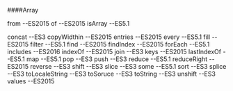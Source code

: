 
####Array

from --ES2015
of --ES2015
isArray --ES5.1

concat --ES3
copyWidthin --ES2015
entries --ES2015
every --ES5.1
fill --ES2015
filter --ES5.1
find --ES2015
findIndex --ES2015
forEach --ES5.1
includes --ES2016
indexOf --ES2015
join --ES3
keys --ES2015
lastIndexOf --ES5.1
map --ES5.1
pop --ES3
push --ES3
reduce --ES5.1
reduceRight --ES2015
reverse --ES3
shift --ES3
slice --ES3
some --ES5.1
sort --ES3
splice --ES3
toLocaleString --ES3
toSoruce --ES3
toString --ES3
unshift --ES3
values --ES2015

